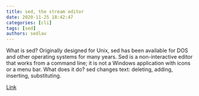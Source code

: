 ```yaml
---
title: sed, the stream editor
date: 2020-11-25 18:42:47
categories: [cli]
tags: [sed]
authors: sedlav
---
```


What is sed? Originally designed for Unix, sed has been available for DOS and other operating systems for many years. Sed is a non-interactive editor that works from a command line; it is not a Windows application with icons or a menu bar. What does it do? sed changes text: deleting, adding, inserting, substituting.

[Link](http://www.pement.org/sed/index.htm)
